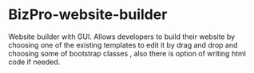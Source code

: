 # BizPro-website-builder
Website builder with GUI.
Allows developers to build their website by choosing one of the existing templates to edit it by drag and drop and choosing some of bootstrap classes , also there is option of writing html code if needed.

